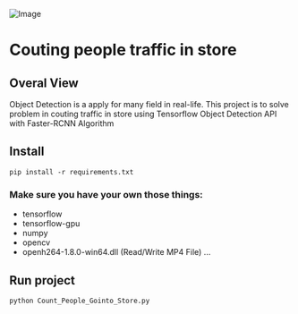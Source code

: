 ![Image](https://lh3.googleusercontent.com/qN18EzOyWqICdlMOd3oNjDp8XebXybDHJ_lLluV_dnvUTatOeHseJT39UG3EZZqxKIUvpBVqicFh0BX8g4rniNYV2F8KjDeHkhn-DW9_8dbaRhD8khu0XUPgiqoDSod2LfXdDk0kHT3XhGRNOF2KLZ79TIkAR4nYtIqAzEEDWvvyOmx0wHv6D63xNq2E5a527CyZ3nRK75Gwj7BL13lWtodJwSG3CO10Q3lx5tnR20Eykgf0EbClHrcUNreO9PQDiDvcOV9CUx4b52BXHxE--PvdaZy8ZYSLUhPsJYWvv4nJQGatAJ5WXVY6FEddZtGmSlXRT4Qmk56sMIMQRCVPaA2U674afxSfd9ihAjQ9wp8rBxfSm-K4omuhqfRu-Adj_GwODR-FNx8ZZoayC6NC38tFLSI9IDgSJW334V8kT3RFWXIS6qhW7kObTlrHXCMQ7QydJA9d1I7HBBhkWR5Ug6P9cjLwZXdXaxpLPlirPTGTizKB-B4rPhxdV6MhgiKy96q0Dkyu7u3ytr0KeOqtXlTLwsdcTW5PhPwSlx-WgPcccswbIKj_5ZWMiiS7mPDiYmqH_vWF-dTVEdUB1rvwblVYJxbNL6V9H2ZlCRlnRNCwowdBQKVvhcV-yn8U3RPtSVABF8RlDNIgrZrHSco_3vL9UWtDG9s=w963-h566-no)


# Couting people traffic in store

## Overal View

Object Detection is a apply for many field in real-life.
This project is to solve problem in couting traffic in store using Tensorflow Object Detection API
with Faster-RCNN Algorithm

## Install

```
pip install -r requirements.txt
```
### Make sure you have your own those things:
- tensorflow
- tensorflow-gpu
- numpy
- opencv
- openh264-1.8.0-win64.dll (Read/Write MP4 File)
...

## Run project

```
python Count_People_Gointo_Store.py
```
